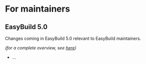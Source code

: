 # For maintainers

## EasyBuild 5.0

Changes coming in EasyBuild 5.0 relevant to EasyBuild maintainers.

*(for a complete overview, see [here](../easybuild-v5/overview-of-changes.md))*

* ...
